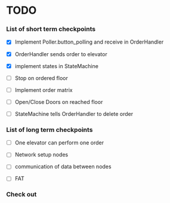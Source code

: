 # TODO

### List of short term checkpoints
* [x] Implement Poller.button_polling and receive in OrderHandler
* [x] OrderHandler sends order to elevator
* [x] implement states in StateMachine
* [ ] Stop on ordered floor
* [ ] Implement order matrix
* [ ] Open/Close Doors on reached floor
* [ ] StateMachine tells OrderHandler to delete order


### List of long term checkpoints
* [ ] One elevator can perform one order
* [ ] Network setup nodes
* [ ] communication of data between nodes
* [ ] FAT


### Check out 